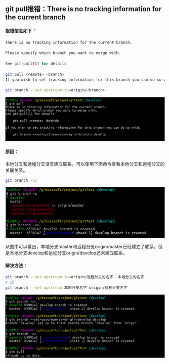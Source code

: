## git pull报错：There is no tracking information for the current branch

#### 报错信息如下：

```bash
There is no tracking information for the current branch.

Please specify which branch you want to merge with.

See git-pull(1) for details

git pull <remote> <branch>
If you wish to set tracking information for this branch you can do so with:

git branch --set-upstream-to=origin/<branch>
```

![02_pull命令报错.png](./img/02_pull命令报错.png)

#### 原因：

本地分支和远程分支没有建立联系，可以使用下面命令查看本地分支和远程分支的关联关系。

```bash
git branch -vv
```

![01_查看本地和远程分支的联系.png](./img/01_查看本地和远程分支的联系.png)

从图中可以看出，本地分支master和远程分支origin/master已经建立了联系，但是本地分支develop和远程分支origin/develop还未建立联系。

#### 解决方法：

```bash
git branch --set-upstream-to=origin/远程分支的名字  本地分支的名字
# 或
git branch --set-upstream 本地分支名字 origin/远程分支名字
```

![03_关联本地和远程分支.png](./img/03_关联本地和远程分支.png)






